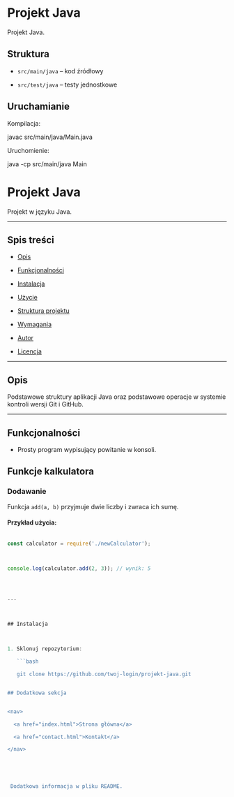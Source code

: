# Projekt Java



Projekt Java.



## Struktura

- `src/main/java` – kod źródłowy

- `src/test/java` – testy jednostkowe



## Uruchamianie

Kompilacja:

javac src/main/java/Main.java



Uruchomienie:

java -cp src/main/java Main

# Projekt Java



Projekt w języku Java.



---



## Spis treści

- [Opis](#opis)

- [Funkcjonalności](#funkcjonalności)

- [Instalacja](#instalacja)

- [Użycie](#użycie)

- [Struktura projektu](#struktura-projektu)

- [Wymagania](#wymagania)

- [Autor](#autor)

- [Licencja](#licencja)



---



## Opis



Podstawowe struktury aplikacji Java oraz podstawowe operacje w systemie kontroli wersji Git i GitHub.



---



## Funkcjonalności



- Prosty program wypisujący powitanie w konsoli.



## Funkcje kalkulatora



### Dodawanie



Funkcja `add(a, b)` przyjmuje dwie liczby i zwraca ich sumę.



#### Przykład użycia:



```js

const calculator = require('./newCalculator');



console.log(calculator.add(2, 3)); // wynik: 5




---



## Instalacja



1. Sklonuj repozytorium:

   ```bash

   git clone https://github.com/twoj-login/projekt-java.git


## Dodatkowa sekcja


<nav>

  <a href="index.html">Strona główna</a>

  <a href="contact.html">Kontakt</a>

</nav>





 Dodatkowa informacja w pliku README.






